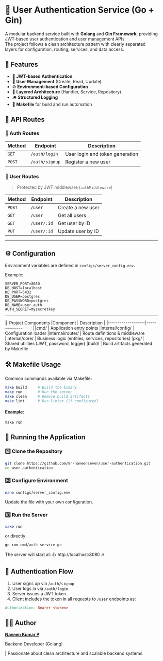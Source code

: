 # 🧩 User Authentication Service (Go + Gin)

A modular backend service built with **Golang** and **Gin Framework**, providing JWT-based user authentication and user management APIs.  
The project follows a clean architecture pattern with clearly separated layers for configuration, routing, services, and data access.

## 🚀 Features

- 🔐 **JWT-based Authentication**
- 👤 **User Management** (Create, Read, Update)
- ⚙️ **Environment-based Configuration**
- 🧱 **Layered Architecture** (Handler, Service, Repository)
- 🪵 **Structured Logging**
- 🧰 **Makefile** for build and run automation

## 🧾 API Routes

### 🔹 Auth Routes
| Method | Endpoint          | Description             |
|--------|--------------------|-------------------------|
| `GET`  | `/auth/login`      | User login and token generation |
| `POST` | `/auth/signup`     | Register a new user     |

### 🔹 User Routes
> Protected by JWT middleware (`authMiddleware`)

| Method | Endpoint            | Description               |
|--------|----------------------|---------------------------|
| `POST` | `/user`              | Create a new user         |
| `GET`  | `/user`              | Get all users             |
| `GET`  | `/user/:id`          | Get user by ID            |
| `PUT`  | `/user/:id`          | Update user by ID         |

---

## ⚙️ Configuration

Environment variables are defined in `configs/server_config.env`.

Example:

```env
SERVER_PORT=8080
DB_HOST=localhost
DB_PORT=5432
DB_USER=postgres
DB_PASSWORD=postgres
DB_NAME=user_auth
AUTH_SECRET=mysecretkey
```
---
🧩 Project Components
|Component          |	Description     |
|-------------------|-------------------|
|cmd/               |	Application entry points
|internal/config/   |	Configuration loader
|internal/router/   |	Route definitions & middleware
|internal/core/     |	Business logic (entities, services, repositories)
|pkg/               |	Shared utilities (JWT, password, logger)
|build/             |	Build artifacts generated by Makefile

## 🛠️ Makefile Usage

Common commands available via Makefile:

```bash
make build     # Build the binary
make run       # Run the server
make clean     # Remove build artifacts
make lint      # Run linter (if configured)
```
#### Example:
```
make run
```

## 🚀 Running the Application

### 1️⃣ Clone the Repository

```bash
git clone https://github.com/mr-naveenseven/user-authentication.git
cd user-authentication
```

### 2️⃣ Configure Environment

```bash
nano configs/server_config.env
```

Update the file with your own configuration.

### 3️⃣ Run the Server

```bash
make run
```

or directly:

```bash
go run cmd/auth-service.go
```

The server will start at:
👍 http://localhost:8080 ↗

## 🔐 Authentication Flow

1. User signs up via `/auth/signup`
2. User logs in via `/auth/login`
3. Server issues a JWT token
4. Client includes the token in all requests to `/user` endpoints as:

```makefile
Authorization: Bearer <token>
```

## 🧑‍💻 Author

**[Naveen Kumar P](https://github.com/mr-naveenseven)**

Backend Developer (Golang)

| Passionate about clean architecture and scalable backend systems.